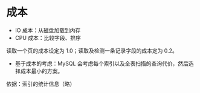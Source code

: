 # 成本

- IO 成本：从磁盘加载到内存
- CPU 成本：比较字段、排序

读取一个页的成本设定为 1.0；读取及检测一条记录字段的成本定为 0.2。

- 基于成本的考虑：MySQL 会考虑每个索引以及全表扫描的查询代价，然后选择成本最小的方案。

依据：索引的统计信息（略）
